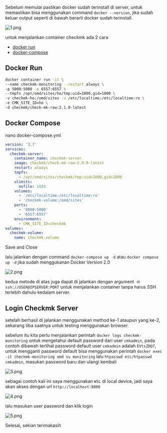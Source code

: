 Sebelum memulai pastikan docker sudah terinstall di server, untuk memastikan bisa menggunakan command `docker --version`, jika sudah keluar output seperti di bawah berarti docker sudah terinstall.

![1.png](docker/checkmk/img/1.png)

untuk menjalankan container checkmk ada 2 cara
* [docker run](https://)
* [docker-compose](https://)

## Docker Run
```bash
docker container run -it \
--name checkmk-monitoring --restart always \
-p 5000:5000 -p 6557:6557 \
--tmpfs /opt/omd/sites/ho/tmp:uid=1000,gid=1000 \
-v checkmk-ho:/omd/sites -v /etc/localtime:/etc/localtime:ro \
-e CMK_SITE_ID=ho \
-d checkmk/check-mk-raw:2.1.0-latest
```
## Docker Compose

nano docker-compose.yml

```docker-compose.yml
version: '3.7'
services:
  checkmk-server:
    container_name: checkmk-server
    image: checkmk/check-mk-raw:2.0.0-latest
    restart: always
    tmpfs:
      - /opt/omd/sites/checkmk/tmp:uid=1000,gid=1000
    ulimits:
      nofile: 1024
    volumes:
      - '/etc/localtime:/etc/localtime:ro'
      - 'checkmk-volume:/omd/sites'
    ports:
      - '8800:5000'
      - '6557:6557'
    environment:
      - CMK_SITE_ID=checkmk
volumes:
  checkmk-volume:
    name: checkmk-volume
```

Save and Close

lalu jalankan dengan command `docker-compose up -d` atau `docker compose up -d` jika sudah menggukanan Docker Version 2.0

![2.png](docker/checkmk/img/2.png)

kedua metode di atas juga dapat di jalankan dengan argument `-H ssh://USER@IPSERVER:PORT` untuk menjalankan container tanpa harus SSH terlebih dahulu kedalam server.

## Login Checkmk Server
setelah berhasil di jalankan menggunakan method ke-1 ataupun yang ke-2, sekarang tiba saatnya untuk testing menggunakan browser.

sebelum itu kita perlu menjalankan perintah `docker logs checkmk-monitoring` untuk mengetahui default password dari user `cmkadmin`, pada contoh dibawah terlihat password default user `cmkadmin` adalah `EVtsZDQ7`, untuk mengganti password default bisa menggunakan perintah `docker exec -it checkmk-monitoring omd su monitoring` lalu `htpasswd etc/htpasswd cmkadmin`, masukan password baru dan ulangi kembali

![3.png](docker/checkmk/img/3.png)

sebagai contoh kali ini saya menggunakan `WSL` di local device, jadi saya akan akses dengan url `http://localhost:8800` 

![4.png](docker/checkmk/img/4.png)

lalu masukan user password dan klik login

![5.png](docker/checkmk/img/5.png)

Selesai, sekian terimakasih